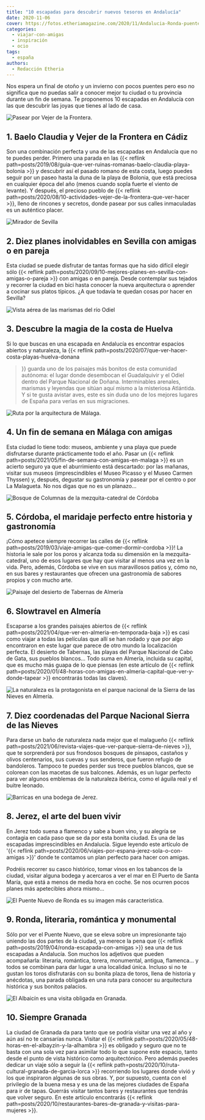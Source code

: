 ```yaml
---
title: "10 escapadas para descubrir nuevos tesoros en Andalucía"
date: 2020-11-06
cover: https://fotos.etheriamagazine.com/2020/11/Andalucia-Ronda-puente-nuevo.jpg
categories: 
  - viajar-con-amigas
  - inspiración
  - ocio
tags: 
  - españa
authors: 
  - Redacción Etheria
---
```


Nos espera un final de otoño y un invierno con pocos puentes pero eso no significa que no puedas salir a conocer mejor tu ciudad o tu provincia durante un fin de semana. Te proponemos 10 escapadas en Andalucía con las que descubrir las joyas que tienes al lado de casa.

![Pasear por Vejer de la Frontera.](https://fotos.etheriamagazine.com/2020/11/Andalucia-vejer-iglesia-divino-salvador-1.jpg "Vista de Vejer de la Frontera. © SG")

## 1\. Baelo Claudia y Vejer de la Frontera en Cádiz

Son una combinación perfecta y una de las escapadas en Andalucía que no te puedes 
perder. Primero una parada en las {{< reflink 
path=posts/2019/08/guia-que-ver-ruinas-romanas-baelo-claudia-playa-bolonia >}} y 
descubrir así el pasado romano de esta costa, luego puedes seguir por un paseo hasta la 
duna de la playa de Bolonia, que está preciosa en cualquier época del año (menos cuando 
sopla fuerte el viento de levante). Y después, el precioso pueblo de {{< reflink 
path=posts/2020/08/10-actividades-vejer-de-la-frontera-que-ver-hacer >}}, lleno de 
rincones y secretos, donde pasear por sus calles inmaculadas es un auténtico placer. 

![Mirador de Sevilla](https://fotos.etheriamagazine.com/2020/11/Andalucia-viaje-sevilla-las-setas.jpg "Vistas desde las famosas Setas de Sevilla.")

## 2\. Diez planes inolvidables en Sevilla con amigas o en pareja

Esta ciudad se puede disfrutar de tantas formas que ha sido difícil elegir sólo {{< 
reflink path=posts/2020/09/10-mejores-planes-en-sevilla-con-amigas-o-pareja >}} con 
amigas o en pareja. Desde contemplar sus tejados y recorrer la ciudad en bici hasta 
conocer la nueva arquitectura o aprender a cocinar sus platos típicos. ¿A que todavía te 
quedan cosas por hacer en Sevilla? 

![Vista aérea de las marismas del río Odiel](https://fotos.etheriamagazine.com/2020/11/Andalucia-Huelva-marismas.jpg "Barcos en Punta Umbría.")

## 3\. Descubre la magia de la costa de Huelva

Si lo que buscas en una escapada en Andalucía es encontrar espacios abiertos y 
naturaleza, la {{< reflink path=posts/2020/07/que-ver-hacer-costa-playas-huelva-donana 
>}} guarda uno de los paisajes más bonitos de esta comunidad autónoma: el lugar donde 
desembocan el Guadalquivir y el Odiel dentro del Parque Nacional de Doñana. 
Interminables arenales, marismas y leyendas que sitúan aquí mismo a la misteriosa 
Atlántida. Y si te gusta avistar aves, este es sin duda uno de los mejores lugares de 
España para verlas en sus migraciones. 

![Ruta por la arquitectura de Málaga.](https://fotos.etheriamagazine.com/2020/11/Andalucia-Malaga-catedral.jpg "La catedral de Málaga, conocida como 'la Manquita'.")

## 4\. Un fin de semana en Málaga con amigas

Esta ciudad lo tiene todo: museos, ambiente y una playa que puede disfrutarse durante 
prácticamente todo el año. Pasar un {{< reflink 
path=posts/2021/05/fin-de-semana-con-amigas-en-malaga >}} es un acierto seguro ya que el 
aburrimiento está descartado: por las mañanas, visitar sus museos (imprescindibles el 
Museo Picasso y el Museo Carmen Thyssen) y, después, degustar su gastronomía y pasear 
por el centro o por La Malagueta. No nos digas que no es un planazo… 

![Bosque de Columnas de la mezquita-catedral de Córdoba](https://fotos.etheriamagazine.com/2020/11/andalucia-Mezquita-Cordoba.jpg "La mezquita-catedral de Córdoba.")

## 5\. Córdoba, el maridaje perfecto entre historia y gastronomía

¡Cómo apetece siempre recorrer las calles de {{< reflink 
path=posts/2019/03/viaje-amigas-que-comer-dormir-cordoba >}}! La historia le sale por 
los poros y alcanza toda su dimensión en la mezquita-catedral, uno de esos lugares que 
hay que visitar al menos una vez en la vida. Pero, además, Córdoba se vive en sus 
maravillosos patios y, cómo no, en sus bares y restaurantes que ofrecen una gastronomía 
de sabores propios y con mucho arte. 

![Paisaje del desierto de Tabernas de Almería](https://fotos.etheriamagazine.com/2020/11/Andalucia-Almeria-desierto-tabernas.jpg "Desierto de Tabernas, un lugar para desconectar en Almería.")

## 6\. Slowtravel en Almería

Escaparse a los grandes paisajes abiertos de {{< reflink 
path=posts/2021/04/que-ver-en-almeria-en-temporada-baja >}} es casi como viajar a todas 
las películas que allí se han rodado y que por algo encontraron en este lugar que parece 
de otro mundo la localización perfecta. El desierto de Tabernas, las playas del Parque 
Nacional de Cabo de Gata, sus pueblos blancos… Todo suma en Almería, incluida su 
capital, que es mucho más guapa de lo que piensas (en este artículo de {{< reflink 
path=posts/2020/01/48-horas-con-amigas-en-almeria-capital-que-ver-y-donde-tapear >}} 
encontrarás todas las claves). 

![La naturaleza es la protagonista en el parque nacional de la Sierra de las Nieves en Almería.](https://fotos.etheriamagazine.com/2020/11/Andalucia-sierra-nieves-malaga.jpg "Olivos en el Parque Nacional de la Sierra de las Nieves (Málaga).")

## 7\. Diez coordenadas del Parque Nacional Sierra de las Nieves

Para darse un baño de naturaleza nada mejor que el malagueño {{< reflink 
path=posts/2021/06/revista-viajes-que-ver-parque-sierra-de-nieves >}}, que te 
sorprenderá por sus frondosos bosques de pinsapos, castaños y olivos centenarios, sus 
cuevas y sus senderos, que fueron refugio de bandoleros. Tampoco te puedes perder sus 
trece pueblos blancos, que se colorean con las macetas de sus balcones. Además, es un 
lugar perfecto para ver algunos emblemas de la naturaleza ibérica, como el águila real y 
el buitre leonado. 

![Barricas en una bodega de Jerez.](https://fotos.etheriamagazine.com/2020/11/Andalucia-bodega-jerez-amigas.jpg "Bodegas en Jerez de la Frontera.")

## 8\. Jerez, el arte del buen vivir

En Jerez todo suena a flamenco y sabe a buen vino, y su alegría se contagia en cada paso 
que se da por esta bonita ciudad. Es una de las escapadas imprescindibles en Andalucía. 
Sigue leyendo este artículo de '{{< reflink 
path=posts/2020/06/viajes-por-espana-jerez-sola-o-con-amigas >}}' donde te contamos un 
plan perfecto para hacer con amigas. 

Podréis recorrer su casco histórico, tomar vinos en los tabancos de la ciudad, visitar 
alguna bodega y acercaros a ver el mar en El Puerto de Santa María, que está a menos de 
media hora en coche. Se nos ocurren pocos planes más apetecibles ahora mismo… 

![El Puente Nuevo de Ronda es su imagen más característica.](https://fotos.etheriamagazine.com/2020/11/Andalucia-Ronda-puente-nuevo.jpg "El Puente Nuevo de Ronda.")

## 9\. Ronda, literaria, romántica y monumental

Sólo por ver el Puente Nuevo, que se eleva sobre un impresionante tajo uniendo las dos 
partes de la ciudad, ya merece la pena que {{< reflink 
path=posts/2019/04/ronda-escapada-con-amigas >}} sea una de tus escapadas a Andalucía. 
Son muchos los adjetivos que pueden acompañarla: literaria, romántica, torera, 
monumental, antigua, flamenca… y todos se combinan para dar lugar a una localidad única. 
Incluso si no te gustan los toros disfrutarás con su bonita plaza de toros, llena de 
historia y anécdotas, una parada obligada en una ruta para conocer su arquitectura 
histórica y sus bonitos palacios. 

![El Albaicín es una visita obligada en Granada.](https://fotos.etheriamagazine.com/2020/11/andalucia-granada-viajes.jpg "Vista del Albaicín desde la Alhambra, al otro lado del río Darro.")

## 10\. Siempre Granada

La ciudad de Granada da para tanto que se podría visitar una vez al año y aún así no te 
cansarías nunca. Visitar el {{< reflink 
path=posts/2020/05/48-horas-en-el-albayzin-y-la-alhambra >}} es obligado y seguro que no 
te basta con una sola vez para asimilar todo lo que supone este espacio, tanto desde el 
punto de vista histórico como arquitectónico. Pero además puedes dedicar un viaje sólo a 
seguir la {{< reflink path=posts/2020/10/ruta-cultural-granada-de-garcia-lorca >}} 
recorriendo los lugares donde vivió y los que inspiraron algunas de sus obras. Y, por 
supuesto, cuenta con el privilegio de la buena mesa y es una de las mejores ciudades de 
España para ir de tapas. Querrás visitar tantos bares y restaurantes que tendrás que 
volver seguro. En este artículo encontrarás {{< reflink 
path=posts/2020/10/restaurantes-bares-de-granada-y-visitas-para-mujeres >}}.
